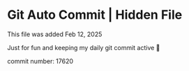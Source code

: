 # Git Auto Commit | Hidden File

This file was added Feb 12, 2025

Just for fun and keeping my daily git commit active 🤪

commit number: 17620
